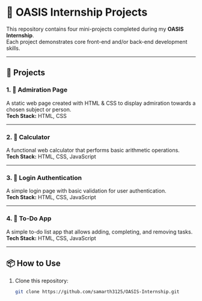 # 🌟 OASIS Internship Projects

This repository contains four mini-projects completed during my **OASIS Internship**.  
Each project demonstrates core front-end and/or back-end development skills.

---

## 📂 Projects

### 1. 🌼 Admiration Page
A static web page created with HTML & CSS to display admiration towards a chosen subject or person.  
**Tech Stack:** HTML, CSS  

---

### 2. 🧮 Calculator
A functional web calculator that performs basic arithmetic operations.  
**Tech Stack:** HTML, CSS, JavaScript  

---

### 3. 🔐 Login Authentication
A simple login page with basic validation for user authentication.  
**Tech Stack:** HTML, CSS, JavaScript  

---

### 4. 📝 To-Do App
A simple to-do list app that allows adding, completing, and removing tasks.  
**Tech Stack:** HTML, CSS, JavaScript  

---

## 📦 How to Use
1. Clone this repository:
   ```bash
   git clone https://github.com/samarth3125/OASIS-Internship.git
